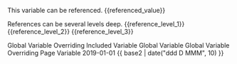 <variable name="referenced_value">This variable can be referenced.</variable>
<variable name="finalized_value">{{referenced_value}}</variable>

<variable name="reference_level_1">References can be several levels deep.</variable>
<variable name="reference_level_2">{{reference_level_1}}</variable>
<variable name="reference_level_3">{{reference_level_2}}</variable>
<variable name="reference_level_4">{{reference_level_3}}</variable>

<variable name="global_variable_overriding_included_variable">Global Variable Overriding Included Variable</variable>
<variable name="global_variable">Global Variable</variable>
<variable name="page_global_variable_overriding_page_variable">Global Variable Overriding Page Variable</variable>
<variable name="base2">2019-01-01</variable>
<variable name="formatted_date">{{ base2 | date("ddd D MMM", 10) }}</variable>
